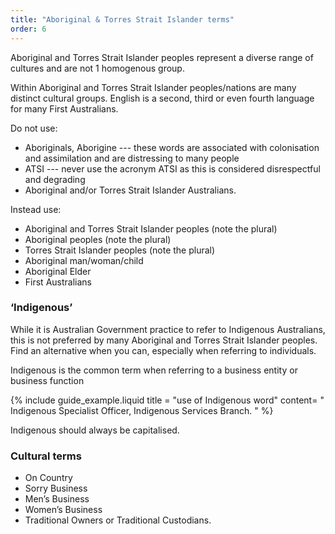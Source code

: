 ```yaml
---
title: "Aboriginal & Torres Strait Islander terms"
order: 6
---
```


Aboriginal and Torres Strait Islander peoples represent a diverse range of cultures and are not 1 homogenous group.

Within Aboriginal and Torres Strait Islander peoples/nations are many distinct cultural groups. English is a second, third or even fourth language for many First Australians.

Do not use:

- Aboriginals, Aborigine --- these words are associated with colonisation and assimilation and are distressing to many people
- ATSI --- never use the acronym ATSI as this is considered disrespectful and degrading
- Aboriginal and/or Torres Strait Islander Australians.

Instead use:

- Aboriginal and Torres Strait Islander peoples (note the plural)
- Aboriginal peoples (note the plural)
- Torres Strait Islander peoples (note the plural)
- Aboriginal man/woman/child
- Aboriginal Elder
- First Australians

### ‘Indigenous’

While it is Australian Government practice to refer to Indigenous Australians, this is not preferred by many Aboriginal and Torres Strait Islander peoples. Find an alternative when you can, especially when referring to individuals.

Indigenous is the common term when referring to a business entity or business function

{% include guide_example.liquid
  title = "use of Indigenous word"
  content= "
Indigenous Specialist Officer, Indigenous Services Branch.
"
%}

Indigenous should always be capitalised.

### Cultural terms

- On Country
- Sorry Business
- Men’s Business
- Women’s Business
- Traditional Owners or Traditional Custodians.
